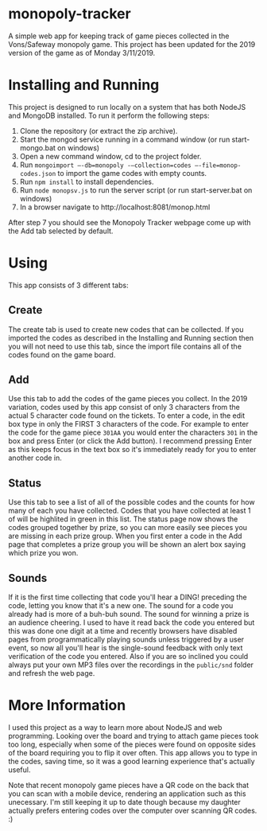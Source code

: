 
# monopoly-tracker
A simple web app for keeping track of game pieces collected in the Vons/Safeway monopoly game.
This project has been updated for the 2019 version of the game as of Monday 3/11/2019.


# Installing and Running
This project is designed to run locally on a system that has both NodeJS and MongoDB installed. To run it perform the following steps:

1. Clone the repository (or extract the zip archive).
2. Start the mongod service running in a command window (or run start-mongo.bat on windows)
3. Open a new command window, cd to the project folder.
4. Run `mongoimport –-db=monopoly -–collection=codes –-file=monop-codes.json` to import the game codes with empty counts.
5. Run `npm install` to install dependencies.
6. Run `node monopsv.js` to run the server script (or run start-server.bat on windows)
7. In a browser navigate to http://localhost:8081/monop.html

After step 7 you should see the Monopoly Tracker webpage come up with the Add tab selected by default.


# Using
This app consists of 3 different tabs:


Create
------
The create tab is used to create new codes that can be collected. If you imported the codes as described in the
Installing and Running section then you will not need to use this tab, since the import file contains all of the
codes found on the game board.


Add
---
Use this tab to add the codes of the game pieces you collect. In the 2019 variation, codes used by this app consist
of only 3 characters from the actual 5 character code found on the tickets. To enter a code, in the edit box type
in only the FIRST 3 characters of the code. For example to enter the code for the game piece `301AA` you would
enter the characters `301` in the box and press Enter (or click the Add button). I recommend pressing Enter
as this keeps focus in the text box so it's immediately ready for you to enter another code in.


Status
------
Use this tab to see a list of all of the possible codes and the counts for how many of each you have collected.
Codes that you have collected at least 1 of will be highlited in green in this list. The status page now shows
the codes grouped together by prize, so you can more easily see pieces you are missing in each prize group.
When you first enter a code in the Add page that completes a prize group you will be shown an alert box saying
which prize you won.


Sounds
------
If it is the first time collecting that code you'll hear a DING! preceding the code, letting you know that it's
a new one. The sound for a code you already had is more of a buh-buh sound. The sound for winning a prize is
an audience cheering. I used to have it read back the code you entered but this was done one digit at a time
and recently browsers have disabled pages from programmatically playing sounds unless triggered by a user event,
so now all you'll hear is the single-sound feedback with only text verification of the code you entered.
Also if you are so inclined you could always put your own MP3 files over the recordings in the `public/snd` folder and
refresh the web page.


# More Information
I used this project as a way to learn more about NodeJS and web programming. Looking over the board and
trying to attach game pieces took too long, especially when some of the pieces were found on opposite sides
of the board requiring you to flip it over often. This app allows you to type in the codes, saving time, so
it was a good learning experience that's actually useful.

Note that recent monopoly game pieces have a QR code on the back that you can scan with a mobile device, rendering
an application such as this unecessary. I'm still keeping it up to date though because my daughter actually
prefers entering codes over the computer over scanning QR codes. :)